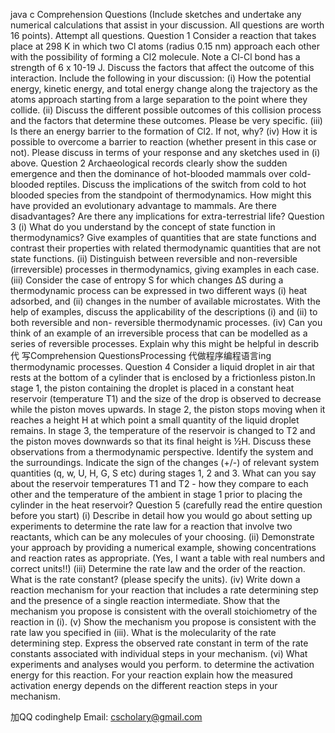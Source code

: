 java c Comprehension Questions (Include sketches and undertake any numerical calculations that assist in your discussion. All questions are worth 16 points). Attempt all questions. Question 1 Consider a reaction that takes place at 298 K in which two Cl atoms (radius 0.15 nm) approach each other with the possibility of forming a Cl2 molecule. Note a Cl-Cl bond has a strength of 6 x 10-19 J. Discuss the factors that affect the outcome of this interaction. Include the following in your discussion: (i) How the potential energy, kinetic energy, and total energy change along the trajectory as the atoms approach starting from a large separation to the point where they collide. (ii) Discuss the different possible outcomes of this collision process and the factors that determine these outcomes. Please be very specific. (iii) Is there an energy barrier to the formation of Cl2. If not, why? (iv) How it is possible to overcome a barrier to reaction (whether present in this case or not). Please discuss in terms of your response and any sketches used in (i) above. Question 2 Archaeological records clearly show the sudden emergence and then the dominance of hot-blooded mammals over cold-blooded reptiles. Discuss the implications of the switch from cold to hot blooded species from the standpoint of thermodynamics. How might this have provided an evolutionary advantage to mammals. Are there disadvantages? Are there any implications for extra-terrestrial life? Question 3 (i) What do you understand by the concept of state function in thermodynamics? Give examples of quantities that are state functions and contrast their properties with related thermodynamic quantities that are not state functions. (ii) Distinguish between reversible and non-reversible (irreversible) processes in thermodynamics, giving examples in each case. (iii) Consider the case of entropy S for which changes ΔS during a thermodynamic process can be expressed in two different ways (i) heat adsorbed, and (ii) changes in the number of available microstates. With the help of examples, discuss the applicability of the descriptions (i) and (ii) to both reversible and non- reversible thermodynamic processes. (iv) Can you think of an example of an irreversible process that can be modelled as a series of reversible processes. Explain why this might be helpful in describ代 写Comprehension QuestionsProcessing 代做程序编程语言ing thermodynamic processes. Question 4 Consider a liquid droplet in air that rests at the bottom of a cylinder that is enclosed by a frictionless piston.In stage 1, the piston containing the droplet is placed in a constant heat reservoir (temperature T1) and the size of the drop is observed to decrease while the piston moves upwards. In stage 2, the piston stops moving when it reaches a height H at which point a small quantity of the liquid droplet remains. In stage 3, the temperature of the reservoir is changed to T2 and the piston moves downwards so that its final height is ½H. Discuss these observations from a thermodynamic perspective. Identify the system and the surroundings. Indicate the sign of the changes (+/-) of relevant system quantities (q, w, U, H, G, S etc) during stages 1, 2 and 3. What can you say about the reservoir temperatures T1 and T2 - how they compare to each other and the temperature of the ambient in stage 1 prior to placing the cylinder in the heat reservoir? Question 5 (carefully read the entire question before you start) (i) Describe in detail how you would go about setting up experiments to determine the rate law for a reaction that involve two reactants, which can be any molecules of your choosing. (ii) Demonstrate your approach by providing a numerical example, showing concentrations and reaction rates as appropriate. (Yes, I want a table with real numbers and correct units!!) (iii) Determine the rate law and the order of the reaction. What is the rate constant? (please specify the units). (iv) Write down a reaction mechanism for your reaction that includes a rate determining step and the presence of a single reaction intermediate. Show that the mechanism you propose is consistent with the overall stoichiometry of the reaction in (i). (v) Show the mechanism you propose is consistent with the rate law you specified in (iii). What is the molecularity of the rate determining step. Express the observed rate constant in term of the rate constants associated with individual steps in your mechanism. (vi) What experiments and analyses would you perform. to determine the activation energy for this reaction. For your reaction explain how the measured activation energy depends on the different reaction steps in your mechanism.

加QQ codinghelp Email: cscholary@gmail.com

